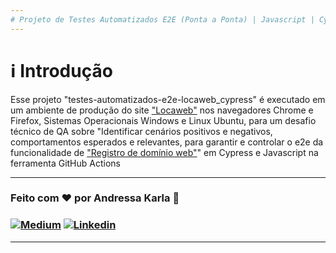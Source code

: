 ```yaml
---
# Projeto de Testes Automatizados E2E (Ponta a Ponta) | Javascript | Cypress | GitHub Actions :test_tube:
---
```

# :information_source: Introdução
Esse projeto "testes-automatizados-e2e-locaweb_cypress" é executado em um ambiente de produção do site ["Locaweb"](https://www.locaweb.com.br/) nos navegadores Chrome e Firefox, Sistemas Operacionais Windows e Linux Ubuntu, para um desafio técnico de QA sobre "Identificar cenários positivos e negativos, comportamentos esperados e relevantes, para garantir e controlar o e2e da funcionalidade de ["Registro de domínio web"](https://www.locaweb.com.br/registro-de-dominio-web)" em Cypress e Javascript na ferramenta GitHub Actions

---
### Feito com ❤️ por Andressa Karla :wave: 

### [![Medium](https://img.shields.io/badge/-Medium-595D60?style=plastic&logo=Medium&logoColor=white&link=https://medium.com/@andressakarla)](https://medium.com/@andressakarla) [![Linkedin](https://img.shields.io/badge/-LinkedIn-595D60?style=plastic&logo=Linkedin&logoColor=white&link=https://www.linkedin.com/in/andressakarla//)](https://www.linkedin.com/in/andressakarla/)

---